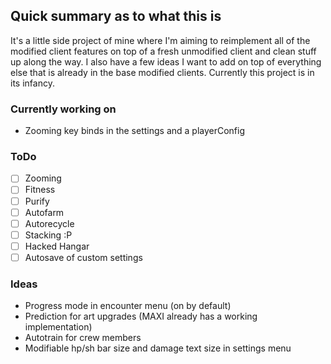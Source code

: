 ## Quick summary as to what this is
It's a little side project of mine where I'm aiming to reimplement all of the modified client features on top of a fresh unmodified client and clean stuff up along the way. I also have a few ideas I want to add on top of everything else that is already in the base modified clients. Currently this project is in its infancy.

### Currently working on
- Zooming key binds in the settings and a playerConfig

### ToDo
- [ ] Zooming
- [ ] Fitness
- [ ] Purify
- [ ] Autofarm
- [ ] Autorecycle
- [ ] Stacking :P
- [ ] Hacked Hangar
- [ ] Autosave of custom settings

### Ideas
- Progress mode in encounter menu (on by default)
- Prediction for art upgrades (MAXI already has a working implementation)
- Autotrain for crew members
- Modifiable hp/sh bar size and damage text size in settings menu
